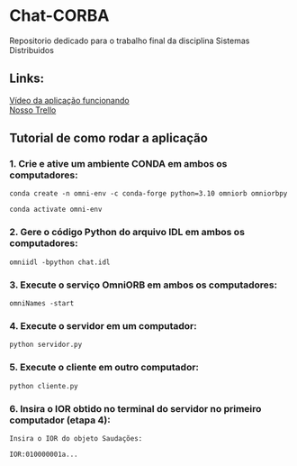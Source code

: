 # Chat-CORBA
Repositorio dedicado para o trabalho final da disciplina Sistemas Distribuidos

## Links:

<a href="https://www.youtube.com/watch?v=H2ulmH_WWpQ">Vídeo da aplicação funcionando</a>
<br>
<a href="https://trello.com/invite/b/e0APAaHU/ATTI0700b71c20bc8478ae28453d405c12ee7B638232/controle-de-tarefas">Nosso Trello</a>

## Tutorial de como rodar a aplicação

### 1. Crie e ative um ambiente CONDA em ambos os computadores:

    conda create -n omni-env -c conda-forge python=3.10 omniorb omniorbpy

    conda activate omni-env

### 2. Gere o código Python do arquivo IDL em ambos os computadores:

    omniidl -bpython chat.idl

### 3. Execute o serviço OmniORB em ambos os computadores:

    omniNames -start

### 4. Execute o servidor em um computador:

    python servidor.py

### 5. Execute o cliente em outro computador:

    python cliente.py

### 6. Insira o IOR obtido no terminal do servidor no primeiro computador (etapa 4):

    Insira o IOR do objeto Saudações:

    IOR:010000001a...
